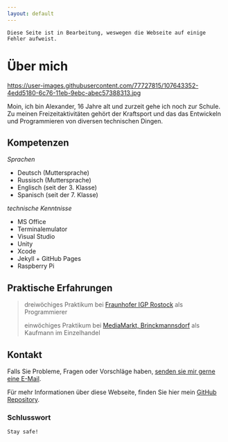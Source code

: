 ```yaml
---
layout: default
---
```


```
Diese Seite ist in Bearbeitung, weswegen die Webseite auf einige Fehler aufweist.
```


# Über mich

https://user-images.githubusercontent.com/77727815/107643352-4edd5180-6c76-11eb-9ebc-abec57388313.jpg


Moin, ich bin Alexander, 16 Jahre alt und zurzeit gehe ich noch zur Schule. Zu meinen Freizeitaktivitäten gehört der Kraftsport und das das Entwickeln und Programmieren von diversen technischen Dingen.


## Kompetenzen

  _Sprachen_


*   Deutsch (Muttersprache)
*   Russisch (Muttersprache)
*   Englisch (seit der 3. Klasse)
*   Spanisch (seit der 7. Klasse)

  _technische Kenntnisse_

*   MS Office
*   Terminalemulator
*   Visual Studio
*   Unity
*   Xcode
*   Jekyll + GitHub Pages
*   Raspberry Pi


## Praktische Erfahrungen 

> dreiwöchiges Praktikum bei [Fraunhofer IGP Rostock](https://www.igp.fraunhofer.de) als Programmierer 
>
> einwöchiges Praktikum bei [MediaMarkt, Brinckmannsdorf](https://www.mediamarkt.de/markt/rostock-brinckmansdorf) als Kaufmann im Einzelhandel


## Kontakt

Falls Sie Probleme, Fragen oder Vorschläge haben, [senden sie mir gerne eine E-Mail](alexander.samoshyn@icloud.com).

Für mehr Informationen über diese Webseite, finden Sie hier mein [GitHub Repository](https://github.com/alexandersamoshyn/alexandersamoshyn.github.io).


### Schlusswort

```
Stay safe!
```

